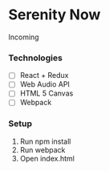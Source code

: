 # Serenity Now

Incoming

### Technologies
- [ ] React + Redux
- [ ] Web Audio API
- [ ] HTML 5 Canvas
- [ ] Webpack

### Setup
1. Run npm install
2. Run webpack
3. Open index.html
